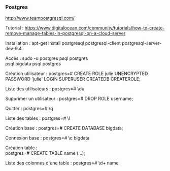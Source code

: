 ### Postgres ###


http://www.teampostgresql.com/

Tutorial : https://www.digitalocean.com/community/tutorials/how-to-create-remove-manage-tables-in-postgresql-on-a-cloud-server

Installation :
apt-get install postgresql postgresql-client postgresql-server-dev-9.4  

Accès :
sudo -u postgres psql postgres  
psql bigdata
psql postgres

Création utilisateur :
postgres=# CREATE ROLE julie UNENCRYPTED PASSWORD 'julie' LOGIN SUPERUSER CREATEDB CREATEROLE;  

Liste des utilisateurs :
postgres=# \du  

Supprimer un utilisateur :
postgres=# DROP ROLE username;  

Quitter :
postgres=# \q  

Liste des tables :
postgres=# \l  

Création base :
postgres=# CREATE DATABASE bigdata;  

Connexion base :
postgres=# \c bigdata  

Création table :  
postgres=# CREATE TABLE name (...);  

Liste des colonnes d'une table :
postgres=# \d+ name  

